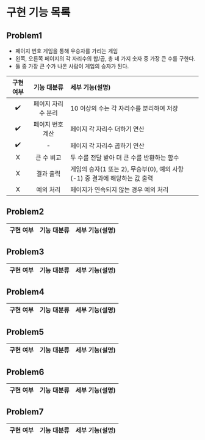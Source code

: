 # 구현 기능 목록

## Problem1

- 페이지 번호 게임을 통해 우승자를 가리는 게임
- 왼쪽, 오른쪽 페이지의 각 자리수의 합/곱, 총 네 가지 숫자 중 가장 큰 수를 구한다.
- 둘 중 가장 큰 수가 나온 사람이 게임의 승자가 된다.

|  구현 여부  |기능 대분류| 세부 기능(설명)        |
|:-------:|:------:|:-----------------|
|   ✔️    |페이지 자리수 분리|10 이상의 수는 각 자리수를 분리하여 저장|
|   ✔️    |페이지 번호 계산| 페이지 각 자리수 더하기 연산 |
|   ✔️    |-| 페이지 각 자리수 곱하기 연산 |
|    X    |큰 수 비교|두 수를 전달 받아 더 큰 수를 반환하는 함수|
|    X    |결과 출력|게임의 승자(1 또는 2), 무승부(0), 예외 사항(-1) 중 결과에 해당하는 값 출력|
|    X    |예외 처리| 페이지가 연속되지 않는 경우 예외 처리                           |

## Problem2
|구현 여부|기능 대분류|세부 기능(설명)|
|:-----:|:------:|:----------|

## Problem3
|구현 여부|기능 대분류|세부 기능(설명)|
|:-----:|:------:|:----------|

## Problem4
|구현 여부|기능 대분류|세부 기능(설명)|
|:-----:|:------:|:----------|

## Problem5
|구현 여부|기능 대분류|세부 기능(설명)|
|:-----:|:------:|:----------|

## Problem6
|구현 여부|기능 대분류|세부 기능(설명)|
|:-----:|:------:|:----------|

## Problem7
|구현 여부|기능 대분류|세부 기능(설명)|
|:-----:|:------:|:----------|